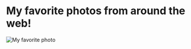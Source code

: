 # My favorite photos from around the web!

![My favorite photo](https://static.wikia.nocookie.net/bindingofisaac/images/a/a0/IsaacHD.png/revision/latest/top-crop/width/360/height/450?cb=20120617101324)
